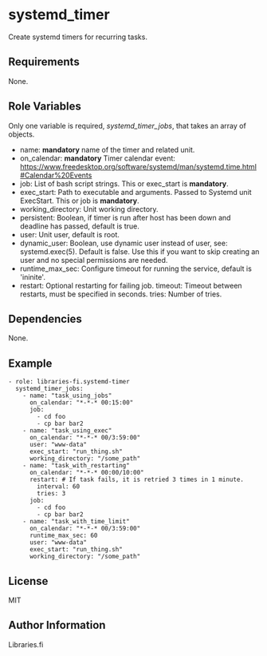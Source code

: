 systemd_timer
=========

Create systemd timers for recurring tasks.

Requirements
------------

None.

Role Variables
--------------

Only one variable is required, *systemd_timer_jobs*, that takes an array of objects.

* name: **mandatory** name of the timer and related unit.
* on_calendar: **mandatory** Timer calendar event: https://www.freedesktop.org/software/systemd/man/systemd.time.html#Calendar%20Events
* job: List of bash script strings. This or exec_start is **mandatory**.
* exec_start: Path to executable and arguments. Passed to Systemd unit ExecStart. This or job is **mandatory**.
* working_directory: Unit working directory.
* persistent: Boolean, if timer is run after host has been down and deadline has passed, default is true.
* user: Unit user, default is root.
* dynamic_user: Boolean, use dynamic user instead of user, see: systemd.exec(5). Default is false.
  Use this if you want to skip creating an user and no special permissions are needed.
* runtime_max_sec: Configure timeout for running the service, default is 'ininite'.
* restart: Optional restarting for failing job.
    timeout: Timeout between restarts, must be specified in seconds.
    tries: Number of tries.

Dependencies
------------

None.

Example
----------------

    - role: libraries-fi.systemd-timer
      systemd_timer_jobs:
        - name: "task_using_jobs"
          on_calendar: "*-*-* 00:15:00"
          job:
            - cd foo
            - cp bar bar2
        - name: "task_using_exec"
          on_calendar: "*-*-* 00/3:59:00"
          user: "www-data"
          exec_start: "run_thing.sh"
          working_directory: "/some_path"
        - name: "task_with_restarting"
          on_calendar: "*-*-* 00:00/10:00"
          restart: # If task fails, it is retried 3 times in 1 minute.
            interval: 60
            tries: 3
          job:
            - cd foo
            - cp bar bar2
        - name: "task_with_time_limit"
          on_calendar: "*-*-* 00/3:59:00"
          runtime_max_sec: 60
          user: "www-data"
          exec_start: "run_thing.sh"
          working_directory: "/some_path"

License
-------

MIT

Author Information
------------------

Libraries.fi
